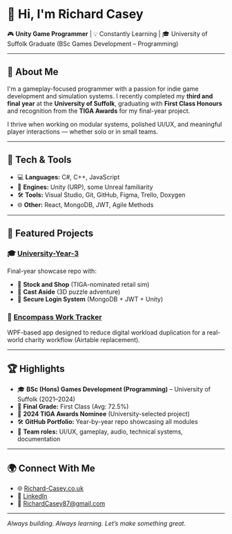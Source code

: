# 👋 Hi, I'm Richard Casey

🎮 **Unity Game Programmer** | 💡 Constantly Learning | 🎓 University of Suffolk Graduate (BSc Games Development – Programming)

---

## 🧠 About Me

I'm a gameplay-focused programmer with a passion for indie game development and simulation systems. I recently completed my **third and final year** at the **University of Suffolk**, graduating with **First Class Honours** and recognition from the **TIGA Awards** for my final-year project.

I thrive when working on modular systems, polished UI/UX, and meaningful player interactions — whether solo or in small teams.

---

## 🔧 Tech & Tools

- 💻 **Languages:** C#, C++, JavaScript
- 🧱 **Engines:** Unity (URP), some Unreal familiarity
- 🛠 **Tools:** Visual Studio, Git, GitHub, Figma, Trello, Doxygen
- 🌐 **Other:** React, MongoDB, JWT, Agile Methods

---

## 🚀 Featured Projects

### 🎓 [University-Year-3](https://github.com/Richard-Casey/University-Year-3)
Final-year showcase repo with:
- 🧩 **Stock and Shop** (TIGA-nominated retail sim)
- 🧠 **Cast Aside** (3D puzzle adventure)
- 🔐 **Secure Login System** (MongoDB + JWT + Unity)

### 🔗 [Encompass Work Tracker](https://github.com/Richard-Casey/EncompassWorkTracker)
WPF-based app designed to reduce digital workload duplication for a real-world charity workflow (Airtable replacement).

---

## 🏆 Highlights

- 🎓 **BSc (Hons) Games Development (Programming)** – University of Suffolk (2021–2024)
- 🥇 **Final Grade:** First Class (Avg: 72.5%)
- 🏅 **2024 TIGA Awards Nominee** (University-selected project)
- 🛠 **GitHub Portfolio:** Year-by-year repo showcasing all modules
- 💬 **Team roles:** UI/UX, gameplay, audio, technical systems, documentation

---

## 🌍 Connect With Me

- 🌐 [Richard-Casey.co.uk](https://richard-casey.co.uk)
- 💼 [LinkedIn](https://www.linkedin.com/in/richard-casey-40a6124a)
- 📧 RichardCasey87@gmail.com

---

_Always building. Always learning. Let’s make something great._
